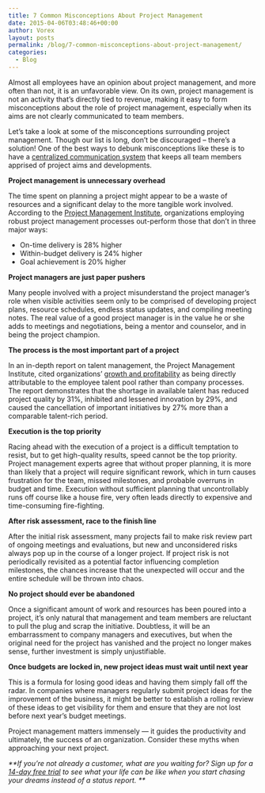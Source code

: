```yaml
---
title: 7 Common Misconceptions About Project Management
date: 2015-04-06T03:48:46+00:00
author: Vorex
layout: posts
permalink: /blog/7-common-misconceptions-about-project-management/
categories:
  - Blog
---
```

Almost all employees have an opinion about project management, and more often than not, it is an unfavorable view. On its own, project management is not an activity that&#8217;s directly tied to revenue, making it easy to form misconceptions about the role of project management, especially when its aims are not clearly communicated to team members.<!--more-->

Let&#8217;s take a look at some of the misconceptions surrounding project management. Though our list is long, don&#8217;t be discouraged &#8211; there&#8217;s a solution! One of the best ways to debunk misconceptions like these is to have a <a href="http://www.vorex.com/" target="_blank">centralized communication system</a> that keeps all team members apprised of project aims and developments.

**Project management is unnecessary overhead**

The time spent on planning a project might appear to be a waste of resources and a significant delay to the more tangible work involved. According to the <a href="http://www.corporatecomplianceinsights.com/top-five-project-management-myths/" target="_blank">Project Management Institute</a>, organizations employing robust project management processes out-perform those that don&#8217;t in three major ways:

  * On-time delivery is 28% higher
  * Within-budget delivery is 24% higher
  * Goal achievement is 20% higher

**Project managers are just paper pushers**

Many people involved with a project misunderstand the project manager&#8217;s role when visible activities seem only to be comprised of developing project plans, resource schedules, endless status updates, and compiling meeting notes. The real value of a good project manager is in the value he or she adds to meetings and negotiations, being a mentor and counselor, and in being the project champion.

**The process is the most important part of a project**

In an in-depth report on talent management, the Project Management Institute, cited organizations&#8217; <a href="http://www.pmi.org/learning/pm-network/2014/debunking-common-project-myths.aspx#sthash.nha8UZXs.dpbs" target="_blank">growth and profitability</a> as being directly attributable to the employee talent pool rather than company processes. The report demonstrates that the shortage in available talent has reduced project quality by 31%, inhibited and lessened innovation by 29%, and caused the cancellation of important initiatives by 27% more than a comparable talent-rich period.

**Execution is the top priority**

Racing ahead with the execution of a project is a difficult temptation to resist, but to get high-quality results, speed cannot be the top priority. Project management experts agree that without proper planning, it is more than likely that a project will require significant rework, which in turn causes frustration for the team, missed milestones, and probable overruns in budget and time. Execution without sufficient planning that uncontrollably runs off course like a house fire, very often leads directly to expensive and time-consuming fire-fighting.

**After risk assessment, race to the finish line**

After the initial risk assessment, many projects fail to make risk review part of ongoing meetings and evaluations, but new and unconsidered risks always pop up in the course of a longer project. If project risk is not periodically revisited as a potential factor influencing completion milestones, the chances increase that the unexpected will occur and the entire schedule will be thrown into chaos.

**No project should ever be abandoned**

Once a significant amount of work and resources has been poured into a project, it&#8217;s only natural that management and team members are reluctant to pull the plug and scrap the initiative. Doubtless, it will be an embarrassment to company managers and executives, but when the original need for the project has vanished and the project no longer makes sense, further investment is simply unjustifiable.

**Once budgets are locked in, new project ideas must wait until next year**

This is a formula for losing good ideas and having them simply fall off the radar. In companies where managers regularly submit project ideas for the improvement of the business, it might be better to establish a rolling review of these ideas to get visibility for them and ensure that they are not lost before next year&#8217;s budget meetings.

Project management matters immensely &#8212; it guides the productivity and ultimately, the success of an organization. Consider these myths when approaching your next project.

_**If you&#8217;re not already a customer, what are you waiting for? Sign up for a [14-day free trial](http://www.vorex.com/free-trial/) to see what your life can be like when you start chasing your dreams instead of a status report. **_
